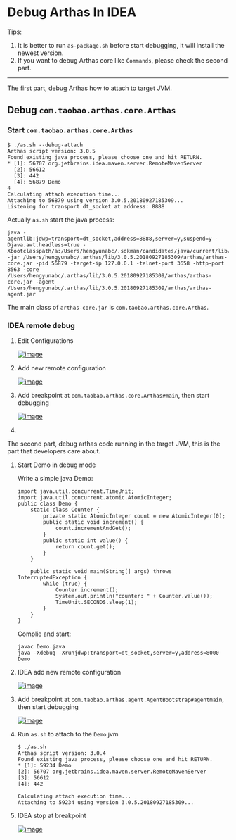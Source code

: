 # Debug Arthas In IDEA



Tips:

1. It is better to run `as-package.sh` before start debugging, it will install the newest version.
2. If you want to debug Arthas core like `Commands`, please check the second part.

------

The first part, debug Arthas how to attach to target JVM.

## Debug `com.taobao.arthas.core.Arthas`

### Start `com.taobao.arthas.core.Arthas`

```
$ ./as.sh --debug-attach
Arthas script version: 3.0.5
Found existing java process, please choose one and hit RETURN.
* [1]: 56707 org.jetbrains.idea.maven.server.RemoteMavenServer
  [2]: 56612
  [3]: 442
  [4]: 56879 Demo
4
Calculating attach execution time...
Attaching to 56879 using version 3.0.5.20180927185309...
Listening for transport dt_socket at address: 8888
```

Actually `as.sh` start the java process:

```
java -agentlib:jdwp=transport=dt_socket,address=8888,server=y,suspend=y -Djava.awt.headless=true -Xbootclasspath/a:/Users/hengyunabc/.sdkman/candidates/java/current/lib/tools.jar -jar /Users/hengyunabc/.arthas/lib/3.0.5.20180927185309/arthas/arthas-core.jar -pid 56879 -target-ip 127.0.0.1 -telnet-port 3658 -http-port 8563 -core /Users/hengyunabc/.arthas/lib/3.0.5.20180927185309/arthas/arthas-core.jar -agent /Users/hengyunabc/.arthas/lib/3.0.5.20180927185309/arthas/arthas-agent.jar
```

The main class of `arthas-core.jar` is `com.taobao.arthas.core.Arthas`.

### IDEA remote debug

1. Edit Configurations

   [![image](https://user-images.githubusercontent.com/1683936/46815581-bc7ac980-cdad-11e8-9414-2b77d5a5cc3b.png)](https://user-images.githubusercontent.com/1683936/46815581-bc7ac980-cdad-11e8-9414-2b77d5a5cc3b.png)

2. Add new remote configuration

   [![image](https://user-images.githubusercontent.com/1683936/46815695-fc41b100-cdad-11e8-9fd8-eb3dac73b276.png)](https://user-images.githubusercontent.com/1683936/46815695-fc41b100-cdad-11e8-9fd8-eb3dac73b276.png)

3. Add breakpoint at `com.taobao.arthas.core.Arthas#main`, then start debugging

   [![image](https://user-images.githubusercontent.com/1683936/46815872-5c385780-cdae-11e8-92cf-f07a32c5ebb9.png)](https://user-images.githubusercontent.com/1683936/46815872-5c385780-cdae-11e8-92cf-f07a32c5ebb9.png)

4. 

The second part, debug arthas code running in the target JVM, this is the part that developers care about.

1. Start Demo in debug mode

   Write a simple java Demo:

   ```
   import java.util.concurrent.TimeUnit;
   import java.util.concurrent.atomic.AtomicInteger;
   public class Demo {
       static class Counter {
           private static AtomicInteger count = new AtomicInteger(0);
           public static void increment() {
               count.incrementAndGet();
           }
           public static int value() {
               return count.get();
           }
       }
   
       public static void main(String[] args) throws InterruptedException {
           while (true) {
               Counter.increment();
               System.out.println("counter: " + Counter.value());
               TimeUnit.SECONDS.sleep(1);
           }
       }
   }
   ```

   Complie and start:

   ```
   javac Demo.java
   java -Xdebug -Xrunjdwp:transport=dt_socket,server=y,address=8000 Demo
   ```

2. IDEA add new remote configuration

   [![image](https://user-images.githubusercontent.com/1683936/46817170-2648a280-cdb1-11e8-9a62-3cae545c0163.png)](https://user-images.githubusercontent.com/1683936/46817170-2648a280-cdb1-11e8-9a62-3cae545c0163.png)

3. Add breakpoint at `com.taobao.arthas.agent.AgentBootstrap#agentmain`, then start debugging

   [![image](https://user-images.githubusercontent.com/1683936/46817267-63ad3000-cdb1-11e8-888f-e4cf1b8debc1.png)](https://user-images.githubusercontent.com/1683936/46817267-63ad3000-cdb1-11e8-888f-e4cf1b8debc1.png)

4. Run `as.sh` to attach to the `Demo` jvm

   ```
   $ ./as.sh
   Arthas script version: 3.0.4
   Found existing java process, please choose one and hit RETURN.
   * [1]: 59234 Demo
   [2]: 56707 org.jetbrains.idea.maven.server.RemoteMavenServer
   [3]: 56612
   [4]: 442
   
   Calculating attach execution time...
   Attaching to 59234 using version 3.0.5.20180927185309...
   ```

5. IDEA stop at breakpoint

   [![image](https://user-images.githubusercontent.com/1683936/46817646-082f7200-cdb2-11e8-8d98-9c3932210111.png)](https://user-images.githubusercontent.com/1683936/46817646-082f7200-cdb2-11e8-8d98-9c3932210111.png)